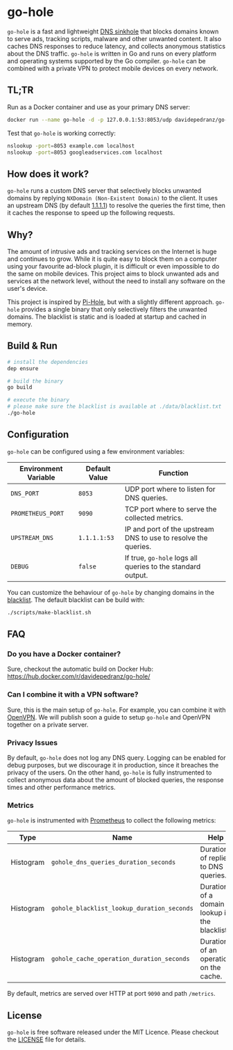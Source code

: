 # go-hole

`go-hole` is a fast and lightweight [DNS sinkhole](https://en.wikipedia.org/wiki/DNS_Sinkhole) that blocks domains known to serve ads, tracking scripts, malware and other unwanted content. It also caches DNS responses to reduce latency, and collects anonymous statistics about the DNS traffic. `go-hole` is written in Go and runs on every platform and operating systems supported by the Go compiler. `go-hole` can be combined with a private VPN to protect mobile devices on every network.

## TL;TR

Run as a Docker container and use as your primary DNS server:
```sh
docker run --name go-hole -d -p 127.0.0.1:53:8053/udp davidepedranz/go-hole:latest
```

Test that `go-hole` is working correctly:
```sh
nslookup -port=8053 example.com localhost
nslookup -port=8053 googleadservices.com localhost
```

## How does it work?

`go-hole` runs a custom DNS server that selectively blocks unwanted domains by replying `NXDomain (Non-Existent Domain)` to the client. It uses an upstream DNS (by default [1.1.1.1](https://1.1.1.1/)) to resolve the queries the first time, then it caches the response to speed up the following requests.

## Why?

The amount of intrusive ads and tracking services on the Internet is huge and continues to grow. While it is quite easy to block them on a computer using your favourite ad-block plugin, it is difficult or even impossible to do the same on mobile devices. This project aims to block unwanted ads and services at the network level, without the need to install any software on the user's device.

This project is inspired by [Pi-Hole](https://github.com/pi-hole/pi-hole), but with a slightly different approach. `go-hole` provides a single binary that only selectively filters the unwanted domains. The blacklist is static and is loaded at startup and cached in memory.

## Build & Run

```sh
# install the dependencies
dep ensure

# build the binary
go build

# execute the binary
# please make sure the blacklist is available at ./data/blacklist.txt
./go-hole
```

## Configuration

`go-hole` can be configured using a few environment variables:

| Environment Variable | Default Value | Function                                                     |
| -------------------- | ------------- | ------------------------------------------------------------ |
| `DNS_PORT`           | `8053`        | UDP port where to listen for DNS queries.                    |
| `PROMETHEUS_PORT`    | `9090`        | TCP port where to serve the collected metrics.               |
| `UPSTREAM_DNS`       | `1.1.1.1:53`  | IP and port of the upstream DNS to use to resolve the queries. |
| `DEBUG`              | `false`       | If true, `go-hole` logs all queries to the standard output.  |

You can customize the behaviour of `go-hole` by changing domains in the [blacklist](./data/blacklist.txt). The default blacklist can be build with:

```sh
./scripts/make-blacklist.sh
```

## FAQ

### Do you have a Docker container?

Sure, checkout the automatic build on Docker Hub: https://hub.docker.com/r/davidepedranz/go-hole/

### Can I combine it with a VPN software?

Sure, this is the main setup of `go-hole`. For example, you can combine it with [OpenVPN](https://openvpn.net/). We will publish soon a guide to setup `go-hole` and OpenVPN together on a private server.

### Privacy Issues

By default, `go-hole` does not log any DNS query. Logging can be enabled for debug purposes, but we discourage it in production, since it breaches the privacy of the users. On the other hand, `go-hole` is fully instrumented to collect anonymous data about the amount of blocked queries, the response times and other performance metrics.

### Metrics

`go-hole` is instrumented with [Prometheus](https://prometheus.io/) to collect the following metrics:

| Type      | Name                                       | Help                                          |
| --------- | ------------------------------------------ | --------------------------------------------- |
| Histogram | `gohole_dns_queries_duration_seconds`      | Duration of replies to DNS queries.           |
| Histogram | `gohole_blacklist_lookup_duration_seconds` | Duration of a domain lookup in the blacklist. |
| Histogram | `gohole_cache_operation_duration_seconds`  | Duration of an operation on the cache.        |

By default, metrics are served over HTTP at port `9090` and path `/metrics`.

## License

`go-hole` is free software released under the MIT Licence. Please checkout the [LICENSE](./LICENSE) file for details.